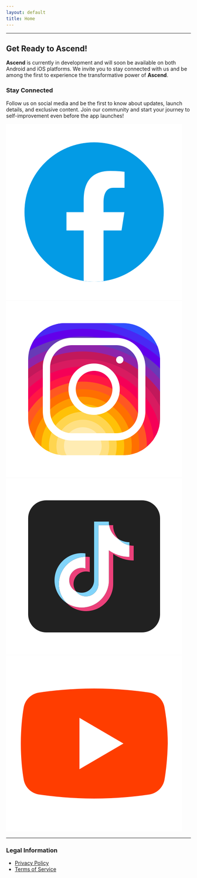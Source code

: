 ```yaml
---
layout: default
title: Home
---
```


---

## Get Ready to Ascend!

**Ascend** is currently in development and will soon be available on both Android and iOS platforms. We invite you to stay connected with us and be among the first to experience the transformative power of **Ascend**.

### Stay Connected

Follow us on social media and be the first to know about updates, launch details, and exclusive content. Join our community and start your journey to self-improvement even before the app launches!

<div class="social-media-icons">
  <a href="{{ site.social.facebook }}" target="_blank" rel="noopener noreferrer" >
    <img src="assets/icons/facebook.png" alt="Facebook">
  </a>
  <a href="{{ site.social.instagram }}" target="_blank" rel="noopener noreferrer" >
    <img src="assets/icons/instagram.png" alt="Instagram">
  </a>
  <a href="{{ site.social.tiktok }}" target="_blank" rel="noopener noreferrer" >
    <img src="assets/icons/tiktok.png" alt="TikTok">
  </a>
  <a href="{{ site.social.youtube }}" target="_blank" rel="noopener noreferrer" >
    <img src="assets/icons/youtube.png" alt="YouTube">
  </a>
</div>

---

### Legal Information

- [Privacy Policy](/ascend/privacy/)
- [Terms of Service](/ascend/terms/)
